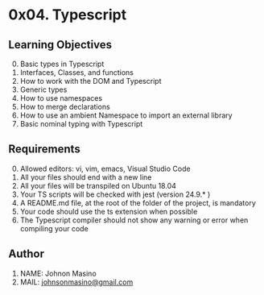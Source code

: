 # 0x04. Typescript

## Learning Objectives

0. Basic types in Typescript
1. Interfaces, Classes, and functions
2. How to work with the DOM and Typescript
3. Generic types
4. How to use namespaces
5. How to merge declarations
6. How to use an ambient Namespace to import an external library
7. Basic nominal typing with Typescript

## Requirements

0. Allowed editors: vi, vim, emacs, Visual Studio Code
1. All your files should end with a new line
2. All your files will be transpiled on Ubuntu 18.04
3. Your TS scripts will be checked with jest (version 24.9.* )
4. A README.md file, at the root of the folder of the project, is mandatory
5. Your code should use the ts extension when possible
6. The Typescript compiler should not show any warning or error when compiling your code

## Author

1. NAME: Johnon Masino
2. MAIL: johnsonmasino@gmail.com